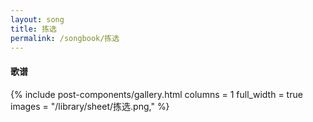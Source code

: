 ```yaml
---
layout: song
title: 拣选
permalink: /songbook/拣选
---
```


#### 歌谱

{% include post-components/gallery.html
    columns = 1
    full_width = true
    images = "/library/sheet/拣选.png,"
%}
